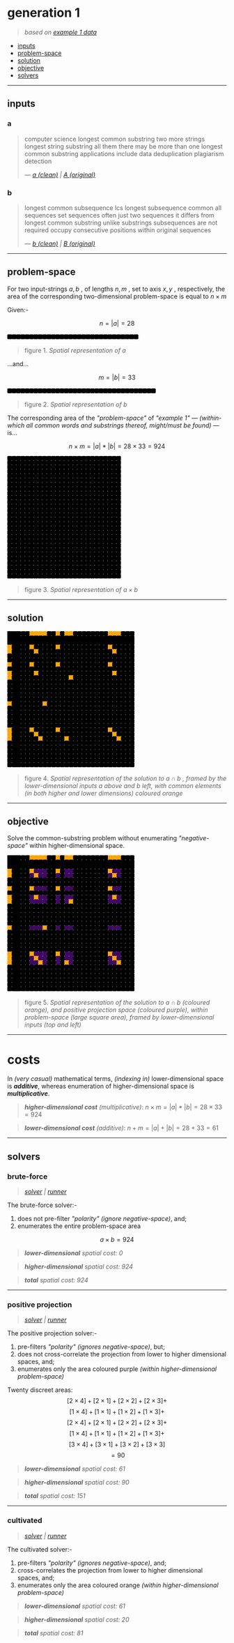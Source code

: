# generation 1
> *based on [example 1 data](/notes/example_1/data.md)*

- [inputs](#inputs)
- [problem-space](#problem-space)
- [solution](#solution)
- [objective](#objective)
- [solvers](#solvers)

---
## inputs

### a
>
> computer science longest common substring two more strings longest string substring all them there may be more than one longest common substring applications include data deduplication plagiarism detection
>
> — *[a (clean)](/data/a-clean.txt) | [A (original)](/data/a.txt)*

### b
>
> longest common subsequence lcs longest subsequence common all sequences set sequences often just two sequences it differs from longest common substring unlike substrings subsequences are not required occupy consecutive positions within original sequences
>
> — *[b (clean)](/data/b-clean.txt) | [B (original)](/data/b.txt)*

---
## problem-space

For two input-strings $a,b$ , of lengths $n,m$ , set to axis $x,y$ , respectively, the area of the corresponding two-dimensional problem-space is equal to $n \times m$

Given:-

$$n = |a| = 28$$

![](/images/example-1--a-empty.png)
> figure 1. *Spatial representation of $a$*

...and...

$$m = |b| = 33$$

![](/images/example-1--b-empty.png)
> figure 2. *Spatial representation of $b$*

The corresponding area of the *"problem-space"* of *"example 1"* — *(within-which all common words and substrings thereof, might/must be found)* — is...

$$n \times m = |a| * |b| = 28 \times 33 = 924$$

![](/images/example-1--empty.png)
> figure 3. *Spatial representation of $a \times b$*

---
## solution

![](/images/example-1--solution-frame.png)
> figure 4. *Spatial representation of the solution to $a \cap b$ , framed by the lower-dimensional inputs $a$ above and $b$ left, with common elements (in both higher and lower dimensions) coloured orange*

---
## objective

Solve the common-substring problem without enumerating *"negative-space"* within higher-dimensional space.

![](/images/example-1--hallucination.png)
> figure 5. *Spatial representation of the solution to $a \cap b$ (coloured orange), and positive projection space (coloured purple), within problem-space (large square area), framed by lower-dimensional inputs (top and left)* 

---
# costs

In *(very casual)* mathematical terms, *(indexing in)* lower-dimensional space is ***additive***, whereas enumeration of higher-dimensional space is ***multiplicative***. 

> ***higher-dimensional cost** (multiplicative)*: $n \times m = |a| * |b| = 28 \times 33 = 924$

> ***lower-dimensional cost** (additive)*: $n + m = |a| + |b| = 28 + 33 = 61$

---
## solvers

### brute-force
> *[solver](/src/gen_1/brute_force_solver.py) | [runner](/src/generation_1_runner.py)*

The brute-force solver:-
1. does not pre-filter *"polarity"* *(ignore negative-space)*, and;
2. enumerates the entire problem-space area

$$a \times b = 924$$

> ***lower-dimensional** spatial cost: $0$*

> ***higher-dimensional** spatial cost: $924$*

> ***total** spatial cost: $924$*

---
### positive projection
> *[solver](/src/gen_1/positive_projection_solver.py) | [runner](/src/generation_1_runner.py)*

The positive projection solver:-
1. pre-filters *"polarity"* *(ignores negative-space)*, but;
2. does not cross-correlate the projection from lower to higher dimensional spaces, and;
3. enumerates only the area coloured purple *(within higher-dimensional problem-space)*

Twenty discreet areas:
$$[2 \times 4] + [2 \times 1] + [2 \times 2] + [2 \times 3] +$$
$$[1 \times 4] + [1 \times 1] + [1 \times 2] + [1 \times 3] +$$
$$[2 \times 4] + [2 \times 1] + [2 \times 2] + [2 \times 3] +$$
$$[1 \times 4] + [1 \times 1] + [1 \times 2] + [1 \times 3] +$$
$$[3 \times 4] + [3 \times 1] + [3 \times 2] + [3 \times 3]$$
$$= 90$$

> ***lower-dimensional** spatial cost: $61$*

> ***higher-dimensional** spatial cost: $90$*

> ***total** spatial cost: $151$*

---
### cultivated
> *[solver](/src/gen_1/cultivated_solver.py) | [runner](/src/generation_1_runner.py)*

The cultivated solver:-
1. pre-filters *"polarity"* *(ignores negative-space)*, and;
2. cross-correlates the projection from lower to higher dimensional spaces, and;
3. enumerates only the area coloured orange *(within higher-dimensional problem-space)*

> ***lower-dimensional** spatial cost: $61$*

> ***higher-dimensional** spatial cost: $20$*

> ***total** spatial cost: $81$*
